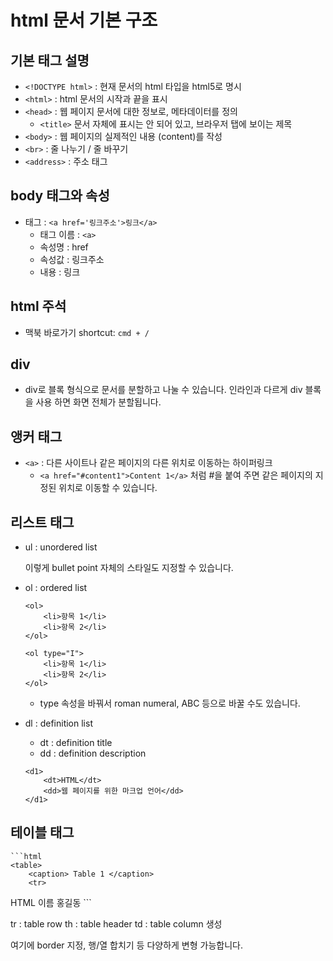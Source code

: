 # html 문서 기본 구조

## 기본 태그 설명 
- `<!DOCTYPE html>` : 현재 문서의 html 타입을 html5로 명시
- `<html>` : html 문서의 시작과 끝을 표시 
- `<head>` : 웹 페이지 문서에 대한 정보로, 메타데이터를 정의 
    - `<title>` 문서 자체에 표시는 안 되어 있고, 브라우저 탭에 보이는 제목
- `<body>` : 웹 페이지의 실제적인 내용 (content)를 작성 
- `<br>` : 줄 나누기 / 줄 바꾸기 
- `<address>` : 주소 태그


## body 태그와 속성 
- 태그 : `<a href='링크주소'>링크</a>`
    - 태그 이름 : `<a>`
    - 속성명 : href
    - 속성값 : 링크주소
    - 내용 : 링크 

## html 주석 
> <!-- 주석, comment -->

- 맥북 바로가기 shortcut: `cmd + /` 

## div 

- div로 블록 형식으로 문서를 분할하고 나눌 수 있습니다. 인라인과 다르게 div 블록을 사용 하면 화면 전체가 분할됩니다.


## 앵커 태그
- `<a>` : 다른 사이트나 같은 페이지의 다른 위치로 이동하는 하이퍼링크
    - `<a href="#content1">Content 1</a>` 처럼 #을 붙여 주면 같은 페이지의 지정된 위치로 이동할 수 있습니다. 

## 리스트 태그 
- ul : unordered list
    > <ul style='list-style-type: circle'>
    이렇게 bullet point 자체의 스타일도 지정할 수 있습니다. 

- ol : ordered list
    ```
    <ol>
        <li>항목 1</li>
        <li>항목 2</li>
    </ol>

    <ol type="I">
        <li>항목 1</li>
        <li>항목 2</li>
    </ol>
    ```
    - type 속성을 바꿔서 roman numeral, ABC 등으로 바꿀 수도 있습니다. 

- dl : definition list 
    - dt : definition title
    - dd : definition description
    ```
    <d1>
        <dt>HTML</dt>
        <dd>웹 페이지를 위한 마크업 언어</dd>
    </d1>
    ```

## 테이블 태그 

    ```html
    <table>
        <caption> Table 1 </caption>
        <tr>
 HTML           <th>이름</th>
        </tr>
        <tr>
            <td>홍길동</td>
        </tr>
    </table>
    ```

tr : table row
th : table header
td : table column 생성

여기에 border 지정, 행/열 합치기 등 다양하게 변형 가능합니다. 